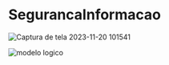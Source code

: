 # SegurancaInformacao



![Captura de tela 2023-11-20 101541](https://github.com/diiegobsilva/SegurancaInformacao/assets/88494278/8d0d1f4b-2aa5-43cc-85cd-cab28821717b)



![modelo logico](https://github.com/diiegobsilva/SegurancaInformacao/assets/88494278/3a364b35-0879-461c-b891-b0bdff161ce3)


